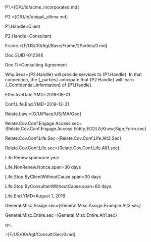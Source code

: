 P1.=[G/U/id/acme_incorporated.md]

P2.=[G/U/id/abigail_altima.md]

P1.Handle=Client

P2.Handle=Consultant

Frame.=[F/US/00/Agt/Base/Frame/2Parties/0.md]

Doc.GUID=012346

Doc.Ti=Consulting Agreement

Why.Secs={P2.Handle} will provide services to {P1.Handle}.  In that connection, the {_parties} anticipate that {P2.Handle} will learn {_Confidential_Information} of {P1.Handle}. 

EffectiveDate.YMD=2016-08-01

Conf.Life.End.YMD=2019-12-31

Relate.Law.=[G/U/Place/US/MA/Geo]

Relate.Cov.Conf.Engage.Access.sec={Relate.Cov.Conf.Engage.Access.Entity;EODLA;Know;Sign;Form.sec}

Relate.Cov.Conf.Life.Sec={Relate.Cov.Conf.Life.Alt2.Sec}

Relate.Cov.Conf.Life.sec={Relate.Cov.Conf.Life.Alt1.sec}

Life.Renew.span=one year

Life.NonRenew.Notice.span=30 days

Life.Stop.ByClientWithoutCause.span=30 days

Life.Stop.ByConsultantWithoutCause.span=60 days

Life.End.YMD=August 1, 2016

General.Misc.Assign.sec={General.Misc.Assign.Example.Alt3.sec}

General.Misc.Entire.sec={General.Misc.Entire.Alt1.sec}

q=,

=[F/US/00/Agt/Consult/Sec/0.md]
